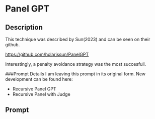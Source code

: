 # Panel GPT

## Description
This technique was described by Sun(2023) and can be seen on their github.

https://github.com/holarissun/PanelGPT

Interestingly, a penalty avoidance strategy was the most succesfull.

###Prompt Details
I am leaving this prompt in its original form. New development can be found here:

* Recursive Panel GPT
* Recursive Panel with Judge
  
## Prompt
